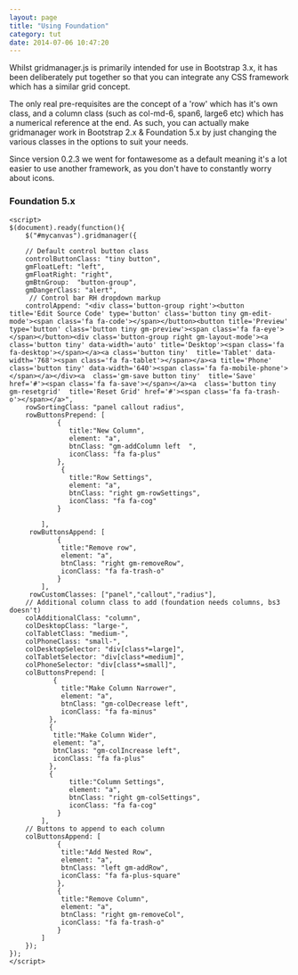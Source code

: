 ```yaml
---
layout: page
title: "Using Foundation"
category: tut
date: 2014-07-06 10:47:20
---
```


Whilst gridmanager.js is primarily intended for use in Bootstrap 3.x, it has been deliberately put together so that you can integrate any CSS framework which has a similar grid concept.

The only real pre-requisites are the concept of a 'row' which has it's own class, and a column class (such as col-md-6, span6, large6 etc) which has a numerical reference at the end. As such, you can actually make gridmanager work in Bootstrap 2.x & Foundation 5.x by just changing the various classes in the options to suit your needs.

Since version 0.2.3 we went for fontawesome as a default meaning it's a lot easier to use another framework, as you don't have to constantly worry about icons.

### Foundation 5.x ###

	<script> 
	$(document).ready(function(){  
		$("#mycanvas").gridmanager({
	    
        // Default control button class
        controlButtonClass: "tiny button", 
        gmFloatLeft: "left",
        gmFloatRight: "right",
        gmBtnGroup:  "button-group", 
        gmDangerClass: "alert",
         // Control bar RH dropdown markup
        controlAppend: "<div class='button-group right'><button title='Edit Source Code' type='button' class='button tiny gm-edit-mode'><span class='fa fa-code'></span></button><button title='Preview' type='button' class='button tiny gm-preview'><span class='fa fa-eye'></span></button><div class='button-group right gm-layout-mode'><a class='button tiny' data-width='auto' title='Desktop'><span class='fa fa-desktop'></span></a><a class='button tiny'  title='Tablet' data-width='768'><span class='fa fa-tablet'></span></a><a title='Phone' class='button tiny' data-width='640'><span class='fa fa-mobile-phone'></span></a></div><a  class='gm-save button tiny'  title='Save'  href='#'><span class='fa fa-save'></span></a><a  class='button tiny gm-resetgrid'  title='Reset Grid' href='#'><span class='fa fa-trash-o'></span></a>", 
        rowSortingClass: "panel callout radius", 
        rowButtonsPrepend: [
                {
                   title:"New Column", 
                   element: "a", 
                   btnClass: "gm-addColumn left  ",
                   iconClass: "fa fa-plus"
                }, 
                 {
                   title:"Row Settings", 
                   element: "a", 
                   btnClass: "right gm-rowSettings",
                   iconClass: "fa fa-cog"
                }
                
            ], 
         rowButtonsAppend: [ 
                {
                 title:"Remove row", 
                 element: "a", 
                 btnClass: "right gm-removeRow",
                 iconClass: "fa fa-trash-o"
                }
            ],
         rowCustomClasses: ["panel","callout","radius"], 
        // Additional column class to add (foundation needs columns, bs3 doesn't)
        colAdditionalClass: "column", 
        colDesktopClass: "large-",
        colTabletClass: "medium-",
		colPhoneClass: "small-", 
		colDesktopSelector: "div[class*=large]",
		colTabletSelector: "div[class*=medium]",
		colPhoneSelector: "div[class*=small]",
        colButtonsPrepend: [                
               {
                 title:"Make Column Narrower", 
                 element: "a", 
                 btnClass: "gm-colDecrease left",
                 iconClass: "fa fa-minus"
              },
              {
               title:"Make Column Wider", 
               element: "a", 
               btnClass: "gm-colIncrease left",
               iconClass: "fa fa-plus"
              },
              {
                   title:"Column Settings", 
                   element: "a", 
                   btnClass: "right gm-colSettings",
                   iconClass: "fa fa-cog"
                }
            ],
        // Buttons to append to each column
        colButtonsAppend: [ 
                {
                 title:"Add Nested Row", 
                 element: "a", 
                 btnClass: "left gm-addRow",
                 iconClass: "fa fa-plus-square"
                },
                {
                 title:"Remove Column", 
                 element: "a", 
                 btnClass: "right gm-removeCol",
                 iconClass: "fa fa-trash-o"
                }
            ]
    	}); 
	});
	</script> 

